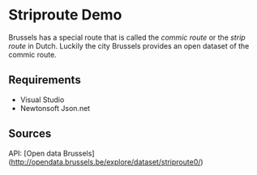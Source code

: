 # Striproute Demo
Brussels has a special route that is called the *commic route* or the *strip route* in Dutch. Luckily the city Brussels provides an open dataset of the commic route.

## Requirements
- Visual Studio
- Newtonsoft Json.net

## Sources
API: [Open data Brussels] (http://opendata.brussels.be/explore/dataset/striproute0/)